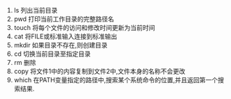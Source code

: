 1. ls 列出当前目录
2. pwd 打印当前工作目录的完整路径名
3. touch 将每个文件的访问和修改时间更新为当前时间
4. cat 将FILE或标准输入连接到标准输出
5. mkdir 如果目录不存在,则创建目录
6. cd 切换当前目录至指定目录
7. rm 删除
8. copy 将文件1中的内容复制到文件2中,文件本身的名称不会更改
9. which 在PATH变量指定的路径中,搜索某个系统命令的位置,并且返回第一个搜索结果.